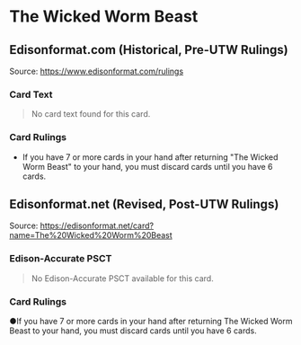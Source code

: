 # The Wicked Worm Beast

## Edisonformat.com (Historical, Pre-UTW Rulings)

Source: https://www.edisonformat.com/rulings

### Card Text

> No card text found for this card.

### Card Rulings

*   If you have 7 or more cards in your hand after returning "The Wicked Worm Beast" to your hand, you must discard cards until you have 6 cards.

## Edisonformat.net (Revised, Post-UTW Rulings)

Source: https://edisonformat.net/card?name=The%20Wicked%20Worm%20Beast

### Edison-Accurate PSCT

> No Edison-Accurate PSCT available for this card.

### Card Rulings

●If you have 7 or more cards in your hand after returning The Wicked Worm Beast to your hand, you must discard cards until you have 6 cards.
            